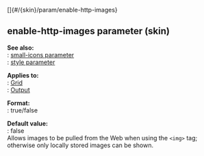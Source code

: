 []{#/{skin}/param/enable-http-images}    
## enable-http-images parameter (skin)    
**See also:**    
:   [small-icons parameter](/ref/%7Bskin%7D/param/small-icons.md)    
:   [style parameter](/ref/%7Bskin%7D/param/style.md)    
<!-- -->    
**Applies to:**    
:   [Grid](/ref/%7Bskin%7D/control/grid.md)    
:   [Output](/ref/%7Bskin%7D/control/output.md)    
<!-- -->    
**Format:**    
:   true/false    
<!-- -->    
**Default value:**    
:   false    
Allows images to be pulled from the Web when using the `<img>` tag;    
otherwise only locally stored images can be shown.  